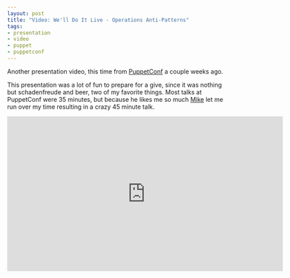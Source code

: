 ```yaml
---
layout: post
title: "Video: We'll Do It Live - Operations Anti-Patterns"
tags:
- presentation
- video
- puppet
- puppetconf
---
```



Another presentation video, this time from [PuppetConf](http://puppetconf.com)
a couple weeks ago.

This presentation was a lot of fun to prepare for a give, since it was nothing
but schadenfreude and beer, two of my favorite things. Most talks at PuppetConf
were 35 minutes, but because he likes me so much
[Mike](https://twitter.com/stahnma) let me run over my time resulting in a
crazy 45 minute talk.


<center>
<iframe width="640" height="360"
src="https://www.youtube-nocookie.com/embed/b1yKBUP42G0?rel=0" frameborder="0"
allowfullscreen></iframe>
</center>
